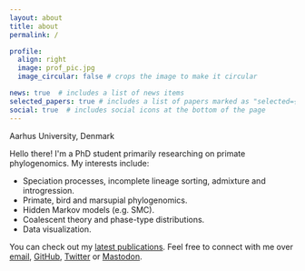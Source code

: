 ```yaml
---
layout: about
title: about
permalink: /

profile:
  align: right
  image: prof_pic.jpg
  image_circular: false # crops the image to make it circular

news: true  # includes a list of news items
selected_papers: true # includes a list of papers marked as "selected={true}"
social: true  # includes social icons at the bottom of the page
---
```


Aarhus University, Denmark

Hello there! I'm a PhD student primarily researching on primate phylogenomics. My interests include:
* Speciation processes, incomplete lineage sorting, admixture and introgression.
* Primate, bird and marsupial phylogenomics. 
* Hidden Markov models (e.g. SMC).
* Coalescent theory and phase-type distributions. 
* Data visualization. 

You can check out my [latest publications](/publications/). Feel free to connect with me over [email](ikerrivas96@gmail.com), [GitHub](https://github.com/rivasiker/), [Twitter](https://twitter.com/irg_bio) or [Mastodon](https://ecoevo.social/@rivasiker). 
